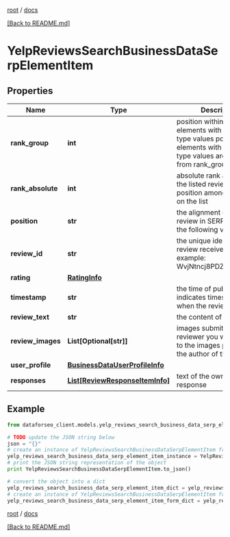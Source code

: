 [root](./../ "root") / [docs](./ "docs")

[[Back to README.md]](./../README.md "[Back to README.md]")

# YelpReviewsSearchBusinessDataSerpElementItem

## Properties

Name | Type | Description | Notes
------------ | ------------- | ------------- | -------------
**rank_group** | **int** | position within a group of elements with identical type values positions of elements with different type values are omitted from rank_group | [optional]
**rank_absolute** | **int** | absolute rank among all the listed reviews absolute position among all reviews on the list | [optional]
**position** | **str** | the alignment of the review in SERP can take the following values: left | [optional]
**review_id** | **str** | the unique identifier of a review received from Yelp example: WvjNtncj8PDZytbofWlC5A | [optional]
**rating** | [**RatingInfo**](RatingInfo.md) |  | [optional]
**timestamp** | **str** | the time of publication indicates timestamp of when the review was listed | [optional]
**review_text** | **str** | the content of the review | [optional]
**review_images** | **List[Optional[str]]** | images submitted by the reviewer you will find URLs to the images provided by the author of this review | [optional]
**user_profile** | [**BusinessDataUserProfileInfo**](BusinessDataUserProfileInfo.md) |  | [optional]
**responses** | [**List[ReviewResponseItemInfo]**](ReviewResponseItemInfo.md) | text of the owner’s response | [optional]

## Example

```python
from dataforseo_client.models.yelp_reviews_search_business_data_serp_element_item import YelpReviewsSearchBusinessDataSerpElementItem

# TODO update the JSON string below
json = "{}"
# create an instance of YelpReviewsSearchBusinessDataSerpElementItem from a JSON string
yelp_reviews_search_business_data_serp_element_item_instance = YelpReviewsSearchBusinessDataSerpElementItem.from_json(json)
# print the JSON string representation of the object
print YelpReviewsSearchBusinessDataSerpElementItem.to_json()

# convert the object into a dict
yelp_reviews_search_business_data_serp_element_item_dict = yelp_reviews_search_business_data_serp_element_item_instance.to_dict()
# create an instance of YelpReviewsSearchBusinessDataSerpElementItem from a dict
yelp_reviews_search_business_data_serp_element_item_form_dict = yelp_reviews_search_business_data_serp_element_item.from_dict(yelp_reviews_search_business_data_serp_element_item_dict)
```

  

[root](./../ "root") / [docs](./ "docs")

[[Back to README.md]](./../README.md "[Back to README.md]")